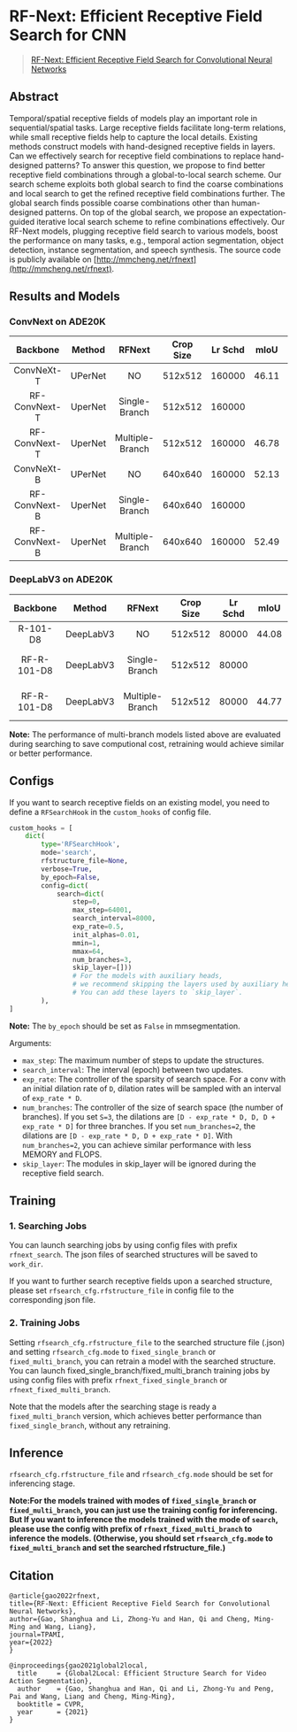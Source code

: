 # RF-Next: Efficient Receptive Field Search for CNN

> [RF-Next: Efficient Receptive Field Search for Convolutional Neural Networks](http://mftp.mmcheng.net/Papers/22TPAMI-ActionSeg.pdf)

<!-- [ALGORITHM] -->

## Abstract

Temporal/spatial receptive fields of models play an important role in sequential/spatial tasks. Large receptive fields facilitate long-term relations, while small receptive fields help to capture the local details. Existing methods construct models with hand-designed receptive fields in layers. Can we effectively search for receptive field combinations to replace hand-designed patterns? To answer this question, we propose to find better receptive field combinations through a global-to-local search scheme. Our search scheme exploits both global search to find the coarse combinations and local search to get the refined receptive field combinations further. The global search finds possible coarse combinations other than human-designed patterns. On top of the global search, we propose an expectation-guided iterative local search scheme to refine combinations effectively. Our RF-Next models, plugging receptive field search to various models, boost the performance on many tasks, e.g., temporal action segmentation, object detection, instance segmentation, and speech synthesis.
The source code is publicly available on [http://mmcheng.net/rfnext](http://mmcheng.net/rfnext).

## Results and Models

### ConvNext on ADE20K

|   Backbone    |       Method       |     RFNext      | Crop Size | Lr Schd | mIoU | mIoU (ms+flip) |                                                                                                                                                                             config                                                                                                                                                                              |                                                                                                                                                                                                                                                                                                                                    download                                                                                                                                                                                                                                                                                                                                    |
| :-----------: | :----------------: | :-------------: | :-----: | :-----: | :-----: | :------: | :-------------------------------------------------------------------------------------------------------------------------------------------------------------------------------------------------------------------------------------------------------------------------------------------------------------------------------------------------------------: | :----------------------------------------------------------------------------------------------------------------------------------------------------------------------------------------------------------------------------------------------------------------------------------------------------------------------------------------------------------------------------------------------------------------------------------------------------------------------------------------------------------------------------------------------------------------------------------------------------------------------------------------------------------------------------: |
|  ConvNeXt-T   | UPerNet |       NO        |   512x512 | 160000    |  46.11   |   46.62   |                                                                                                             [config](https://github.com/open-mmlab/mmsegmentation/blob/master/configs/convnext/upernet_convnext_tiny_fp16_512x512_160k_ade20k.py)                                                                                                             |                                                                                                                                   [model](https://download.openmmlab.com/mmsegmentation/v0.5/convnext/upernet_convnext_tiny_fp16_512x512_160k_ade20k/upernet_convnext_tiny_fp16_512x512_160k_ade20k_20220227_124553-cad485de.pth) \| [log](https://download.openmmlab.com/mmsegmentation/v0.5/convnext/upernet_convnext_tiny_fp16_512x512_160k_ade20k/upernet_convnext_tiny_fp16_512x512_160k_ade20k_20220227_124553.log.json)                                                                                                                                   |
| RF-ConvNext-T | UperNet | Single-Branch | 512x512 | 160000 | | | [search]() \| [retrain]() | [model]() \| [log]() |
| RF-ConvNext-T | UperNet | Multiple-Branch | 512x512 | 160000 | 46.78 | 47.70 | [search]() \| [retrain]() | [model]() \| [log]() |
|  ConvNeXt-B   | UPerNet |       NO        |   640x640 | 160000    |  52.13   |   52.66   |                                                                                                             [config](https://github.com/open-mmlab/mmsegmentation/blob/master/configs/convnext/upernet_convnext_tiny_fp16_512x512_160k_ade20k.py)                                                                                                             |                                                                                                                                   [model](https://download.openmmlab.com/mmsegmentation/v0.5/convnext/upernet_convnext_tiny_fp16_512x512_160k_ade20k/upernet_convnext_tiny_fp16_512x512_160k_ade20k_20220227_124553-cad485de.pth) \| [log](https://download.openmmlab.com/mmsegmentation/v0.5/convnext/upernet_convnext_tiny_fp16_512x512_160k_ade20k/upernet_convnext_tiny_fp16_512x512_160k_ade20k_20220227_124553.log.json)                                                                                                                                   |
| RF-ConvNext-B | UperNet | Single-Branch | 640x640 | 160000 | | | [search]() \| [retrain]() | [model]() \| [log]() |
| RF-ConvNext-B | UperNet | Multiple-Branch | 640x640 | 160000 | 52.49 | 53.00 | [search]() \| [retrain]() | [model]() \| [log]() |

### DeepLabV3 on ADE20K

|   Backbone    |       Method       |     RFNext      | Crop Size | Lr Schd | mIoU | mIoU (ms+flip) |                                                                                                                                                                             config                                                                                                                                                                              |                                                                                                                                                                                                                                                                                                                                    download                                                                                                                                                                                                                                                                                                                                    |
| :-----------: | :----------------: | :-------------: | :-----: | :-----: | :-----: | :------: | :-------------------------------------------------------------------------------------------------------------------------------------------------------------------------------------------------------------------------------------------------------------------------------------------------------------------------------------------------------------: | :----------------------------------------------------------------------------------------------------------------------------------------------------------------------------------------------------------------------------------------------------------------------------------------------------------------------------------------------------------------------------------------------------------------------------------------------------------------------------------------------------------------------------------------------------------------------------------------------------------------------------------------------------------------------------: |
| R-101-D8 | DeepLabV3 | NO | 512x512 | 80000 | 44.08 | 45.19 | [config](https://github.com/open-mmlab/mmsegmentation/blob/master/configs/deeplabv3/deeplabv3_r101-d8_512x512_80k_ade20k.py) | [model](https://download.openmmlab.com/mmsegmentation/v0.5/deeplabv3/deeplabv3_r101-d8_512x512_80k_ade20k/deeplabv3_r101-d8_512x512_80k_ade20k_20200615_021256-d89c7fa4.pth) \| [log](https://download.openmmlab.com/mmsegmentation/v0.5/deeplabv3/deeplabv3_r101-d8_512x512_80k_ade20k/deeplabv3_r101-d8_512x512_80k_ade20k_20200615_021256.log.json) |
| RF-R-101-D8 | DeepLabV3 | Single-Branch | 512x512 | 80000 | | | [search]() \| [retrain]() | [model]() \| [log]() |
| RF-R-101-D8 | DeepLabV3 | Multiple-Branch | 512x512 | 80000 | 44.77 | 45.86 | [search]() \| [retrain]() | [model]() \| [log]() |

**Note:** The performance of multi-branch models listed above are evaluated during searching to save computional cost, retraining would achieve similar or better performance.

## Configs

If you want to search receptive fields on an existing model, you need to define a `RFSearchHook` in the `custom_hooks` of config file.

```python
custom_hooks = [
    dict(
        type='RFSearchHook',
        mode='search',
        rfstructure_file=None,
        verbose=True,
        by_epoch=False,
        config=dict(
            search=dict(
                step=0,
                max_step=64001,
                search_interval=8000,
                exp_rate=0.5,
                init_alphas=0.01,
                mmin=1,
                mmax=64,
                num_branches=3,
                skip_layer=[])) 
                # For the models with auxiliary heads, 
                # we recommend skipping the layers used by auxiliary heads. 
                # You can add these layers to `skip_layer`.
        ),
]
```

**Note:** The `by_epoch` should be set as `False` in mmsegmentation.

Arguments:

- `max_step`: The maximum number of steps to update the structures.
- `search_interval`: The interval (epoch) between two updates.
- `exp_rate`:  The controller of the sparsity of search space. For a conv with an initial dilation rate of `D`, dilation rates will be sampled with an interval of `exp_rate * D`.
- `num_branches`: The controller of the size of search space (the number of branches). If you set `S=3`, the dilations are `[D - exp_rate * D, D, D + exp_rate * D]` for three branches. If you set `num_branches=2`, the dilations are `[D - exp_rate * D, D + exp_rate * D]`. With `num_branches=2`, you can achieve similar performance with less MEMORY and FLOPS.
- `skip_layer`: The modules in skip_layer will be ignored during the receptive field search.

## Training

### 1. Searching Jobs

You can launch searching jobs by using config files with prefix `rfnext_search`. The json files of searched structures will be saved to `work_dir`.

If you want to further search receptive fields upon a searched structure, please set `rfsearch_cfg.rfstructure_file` in config file to the corresponding json file.

### 2. Training Jobs

Setting `rfsearch_cfg.rfstructure_file` to the searched structure file (.json) and setting `rfsearch_cfg.mode` to `fixed_single_branch` or `fixed_multi_branch`, you can retrain a model with the searched structure.
You can launch fixed_single_branch/fixed_multi_branch training jobs by using config files with prefix `rfnext_fixed_single_branch` or `rfnext_fixed_multi_branch`.

Note that the models after the searching stage is ready a `fixed_multi_branch` version, which achieves better performance than `fixed_single_branch`, without any retraining.

## Inference

`rfsearch_cfg.rfstructure_file` and `rfsearch_cfg.mode` should be set for inferencing stage.

**Note:For the models trained with modes of `fixed_single_branch` or `fixed_multi_branch`, you can just use the training config for inferencing.**
**But If you want to inference the models trained with the mode of `search`, please use the config with prefix of `rfnext_fixed_multi_branch` to inference the models. (Otherwise, you should set `rfsearch_cfg.mode` to `fixed_multi_branch` and set the searched rfstructure_file.)**

## Citation

```
@article{gao2022rfnext,
title={RF-Next: Efficient Receptive Field Search for Convolutional Neural Networks},
author={Gao, Shanghua and Li, Zhong-Yu and Han, Qi and Cheng, Ming-Ming and Wang, Liang},
journal=TPAMI,
year={2022}
}

@inproceedings{gao2021global2local,
  title     = {Global2Local: Efficient Structure Search for Video Action Segmentation},
  author    = {Gao, Shanghua and Han, Qi and Li, Zhong-Yu and Peng, Pai and Wang, Liang and Cheng, Ming-Ming},
  booktitle = CVPR,
  year      = {2021}
}
```
